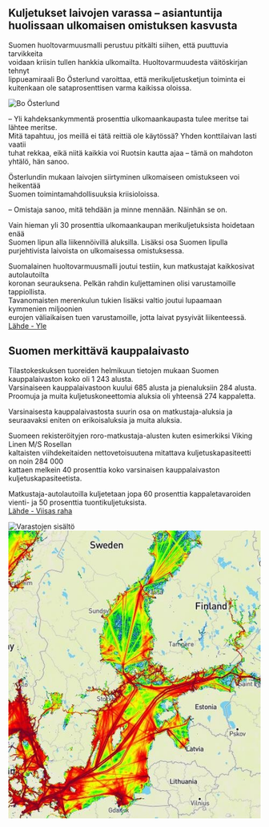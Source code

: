 ## Kuljetukset laivojen varassa – asiantuntija huolissaan ulkomaisen omistuksen kasvusta
Suomen huoltovarmuusmalli perustuu pitkälti siihen, että puuttuvia tarvikkeita </br>
voidaan kriisin tullen hankkia ulkomailta. Huoltovarmuudesta väitöskirjan tehnyt </br>
lippueamiraali Bo Österlund varoittaa, että merikuljetusketjun toiminta ei </br>
kuitenkaan ole sataprosenttisen varma kaikissa oloissa.</br>

<img src="https://github.com/EternalAzure/Keskusteluilta/blob/main/Huoltovarmuus/kuvat/yle.avif" alt="Bo Österlund" width="400"/>


– Yli kahdeksankymmentä prosenttia ulkomaankaupasta tulee meritse tai lähtee meritse. </br>
Mitä tapahtuu, jos meillä ei tätä reittiä ole käytössä? Yhden konttilaivan lasti vaatii </br>
tuhat rekkaa, eikä niitä kaikkia voi Ruotsin kautta ajaa – tämä on mahdoton yhtälö, hän sanoo. </br>

Österlundin mukaan laivojen siirtyminen ulkomaiseen omistukseen voi heikentää </br>
Suomen toimintamahdollisuuksia kriisioloissa.

– Omistaja sanoo, mitä tehdään ja minne mennään. Näinhän se on.

Vain hieman yli 30 prosenttia ulkomaankaupan merikuljetuksista hoidetaan enää </br>
Suomen lipun alla liikennöivillä aluksilla. Lisäksi osa Suomen lipulla </br>
purjehtivista laivoista on ulkomaisessa omistuksessa.</br>

Suomalainen huoltovarmuusmalli joutui testiin, kun matkustajat kaikkosivat autolautoilta </br>
koronan seurauksena. Pelkän rahdin kuljettaminen olisi varustamoille tappiollista. </br>
Tavanomaisten merenkulun tukien lisäksi valtio joutui lupaamaan kymmenien miljoonien </br>
eurojen väliaikaisen tuen varustamoille, jotta laivat pysyivät liikenteessä.</br>
[Lähde - Yle](https://yle.fi/uutiset/3-11822490)

## Suomen merkittävä kauppalaivasto
Tilastokeskuksen tuoreiden helmikuun tietojen mukaan Suomen kauppalaivaston koko oli 1 243 alusta. </br>
Varsinaiseen kauppalaivastoon kuului 685 alusta ja pienaluksiin 284 alusta. </br>
Proomuja ja muita kuljetuskoneettomia aluksia oli yhteensä 274 kappaletta. </br>

Varsinaisesta kauppalaivastosta suurin osa on matkustaja-aluksia ja </br>
seuraavaksi eniten on erikoisaluksia ja muita aluksia. </br>

Suomeen rekisteröityjen roro-matkustaja-alusten kuten esimerkiksi Viking Linen M/S Rosellan </br>
kaltaisten viihdekeitaiden nettovetoisuutena mitattava kuljetuskapasiteetti on noin 284 000 </br>
kattaen melkein 40 prosenttia koko varsinaisen kauppalaivaston kuljetuskapasiteetista.</br>

Matkustaja-autolautoilla kuljetetaan jopa 60 prosenttia kappaletavaroiden vienti- ja 50 prosenttia tuontikuljetuksista.</br>
[Lähde - Viisas raha](https://viisasraha.fi/Markkinat/Suomi-on-kuin-saari-l%C3%A4%C3%A4kkeet-kulkevat-laivalla,-kuten-iso-osa-muustakin-rahdista)

<img src="https://github.com/EternalAzure/Keskusteluilta/blob/main/Huoltovarmuus/kuvat/Varastojen%20sis%C3%A4lt%C3%B6.avif" alt="Varastojen sisältö" width="400"/>

<img src="https://github.com/EternalAzure/Keskusteluilta/blob/main/Huoltovarmuus/kuvat/Vessel-traffic-density-in-the-Baltic-in-2015.png" alt="Baltic shipping" width="600" />
